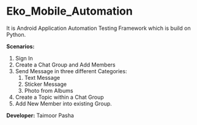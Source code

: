 # Eko_Mobile_Automation
 
It is Android Application Automation Testing Framework which is build on Python.

**Scenarios:**
1. Sign In
2. Create a Chat Group and Add Members
3. Send Message in three different Categories:
    1. Text Message
    2. Sticker Message
    3. Photo from Albums
4. Create a Topic within a Chat Group
5. Add New Member into existing Group.

**Developer:**
Taimoor Pasha